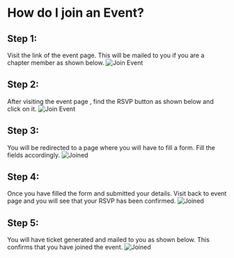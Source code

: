 # How do I join an Event?

## Step 1:

Visit the link of the event page.
This will be mailed to you if you are a chapter member as shown below.
<img id="responsive-image" src="../images/join-event/find-event.png" title="Join Event" alt="Join Event" />

## Step 2:

After visiting the event page , find the RSVP button as shown below and click on it.
<img id="responsive-image" src="../images/join-event/RSVP-button.png" title="Join Event" alt="Join Event" />

## Step 3:

You will be redirected to a page where you will have to fill a form.
Fill the fields accordingly.
<img id="responsive-image" src="../images/join-event/Form-fill.png" title="Joined" alt="Joined" />

## Step 4:

Once you have filled the form and submitted your details.
Visit back to event page and you will see that your RSVP has been confirmed.
<img id="responsive-image" src="../images/join-event/RSVP-confirmed.png" title="Joined" alt="Joined" />

## Step 5:

You will have ticket generated and mailed to you as shown below. This confirms that you have joined the event.
<img id="responsive-image" src="../images/join-event/ticket.png" title="Joined" alt="Joined" />
